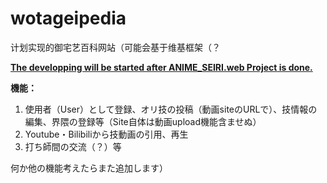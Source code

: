 # wotageipedia
计划实现的御宅艺百科网站（可能会基于维基框架（？

<u>**The developping will be started after [ANIME_SEIRI.web Project](https://github.com/elpwc/ANIME-SEIRI.web) is done.**</u>

**機能：**  
1. 使用者（User）として登録、オリ技の投稿（動画siteのURLで）、技情報の編集、界隈の登録等（Site自体は動画upload機能含ませぬ）  
2. Youtube・Bilibiliから技動画の引用、再生  
3. 打ち師間の交流（？）等

何か他の機能考えたらまた追加します）

